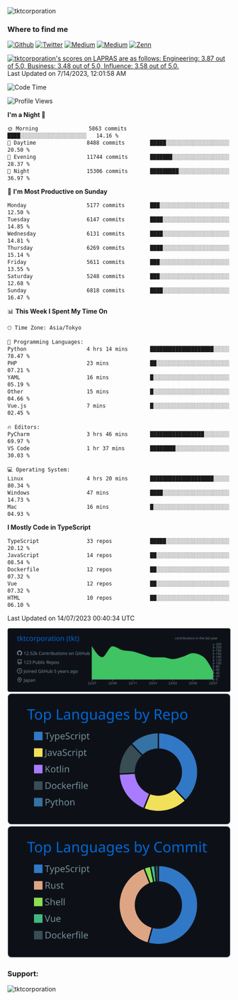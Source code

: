 <p align="left"> <img src="https://komarev.com/ghpvc/?username=tktcorporation&label=Profile%20views&color=0e75b6&style=flat" alt="tktcorporation" /> </p>

<h3>Where to find me</h3>
<p>
<a href="https://github.com/tktcorporation" target="_blank"><img alt="Github" src="https://img.shields.io/badge/GitHub-%2312100E.svg?&style=for-the-badge&logo=Github&logoColor=white" /></a>
<a href="https://twitter.com/tktcorporation" target="_blank"><img alt="Twitter" src="https://img.shields.io/badge/twitter-%231DA1F2.svg?&style=for-the-badge&logo=twitter&logoColor=white" /></a>
<a href="https://www.linkedin.com/in/tktcorporation" target="_blank"><img alt="Medium" src="https://img.shields.io/badge/linkdin-0a66c2.svg?&style=for-the-badge&logo=linkedin&logoColor=white" /></a>
<a href="https://qiita.com/tktcorporation" target="_blank"><img alt="Medium" src="https://img.shields.io/badge/qiita-55C500.svg?&style=for-the-badge&logo=qiita&logoColor=white" /></a>
<a href="https://zenn.dev/tktcorporation" target="_blank"><img alt="Zenn" src="https://img.shields.io/badge/Zenn-3EA8FF.svg?&style=for-the-badge&logo=Zenn&logoColor=white" /></a>
</p>

<!--START_SECTION:lapras-card-->
<p ><a href="https://lapras.com/public/tktcorporation" target="_blank" rel="noopener noreferrer"><img alt="tktcorporation's scores on LAPRAS are as follows: Engineering: 3.87 out of 5.0, Business: 3.48 out of 5.0, Influence: 3.58 out of 5.0." src="https://lapras-card-generator.vercel.app/api/svg?e=3.87&b=3.48&i=3.58&b1=%23232323&b2=%236d6d6d&i1=%23212121&i2=%23818181&l=en" width="300" ></a>  
Last Updated on 7/14/2023, 12:01:58 AM</p>
<!--END_SECTION:lapras-card-->
  
<!--START_SECTION:waka-->
![Code Time](http://img.shields.io/badge/Code%20Time-1%2C076%20hrs%2029%20mins-blue)

![Profile Views](http://img.shields.io/badge/Profile%20Views-0-blue)

**I'm a Night 🦉** 

```text
🌞 Morning                5863 commits        ████░░░░░░░░░░░░░░░░░░░░░   14.16 % 
🌆 Daytime                8488 commits        █████░░░░░░░░░░░░░░░░░░░░   20.50 % 
🌃 Evening                11744 commits       ███████░░░░░░░░░░░░░░░░░░   28.37 % 
🌙 Night                  15306 commits       █████████░░░░░░░░░░░░░░░░   36.97 % 
```
📅 **I'm Most Productive on Sunday** 

```text
Monday                   5177 commits        ███░░░░░░░░░░░░░░░░░░░░░░   12.50 % 
Tuesday                  6147 commits        ████░░░░░░░░░░░░░░░░░░░░░   14.85 % 
Wednesday                6131 commits        ████░░░░░░░░░░░░░░░░░░░░░   14.81 % 
Thursday                 6269 commits        ████░░░░░░░░░░░░░░░░░░░░░   15.14 % 
Friday                   5611 commits        ███░░░░░░░░░░░░░░░░░░░░░░   13.55 % 
Saturday                 5248 commits        ███░░░░░░░░░░░░░░░░░░░░░░   12.68 % 
Sunday                   6818 commits        ████░░░░░░░░░░░░░░░░░░░░░   16.47 % 
```


📊 **This Week I Spent My Time On** 

```text
🕑︎ Time Zone: Asia/Tokyo

💬 Programming Languages: 
Python                   4 hrs 14 mins       ████████████████████░░░░░   78.47 % 
PHP                      23 mins             ██░░░░░░░░░░░░░░░░░░░░░░░   07.21 % 
YAML                     16 mins             █░░░░░░░░░░░░░░░░░░░░░░░░   05.19 % 
Other                    15 mins             █░░░░░░░░░░░░░░░░░░░░░░░░   04.66 % 
Vue.js                   7 mins              █░░░░░░░░░░░░░░░░░░░░░░░░   02.45 % 

🔥 Editors: 
PyCharm                  3 hrs 46 mins       █████████████████░░░░░░░░   69.97 % 
VS Code                  1 hr 37 mins        ████████░░░░░░░░░░░░░░░░░   30.03 % 

💻 Operating System: 
Linux                    4 hrs 20 mins       ████████████████████░░░░░   80.34 % 
Windows                  47 mins             ████░░░░░░░░░░░░░░░░░░░░░   14.73 % 
Mac                      16 mins             █░░░░░░░░░░░░░░░░░░░░░░░░   04.93 % 
```

**I Mostly Code in TypeScript** 

```text
TypeScript               33 repos            █████░░░░░░░░░░░░░░░░░░░░   20.12 % 
JavaScript               14 repos            ██░░░░░░░░░░░░░░░░░░░░░░░   08.54 % 
Dockerfile               12 repos            ██░░░░░░░░░░░░░░░░░░░░░░░   07.32 % 
Vue                      12 repos            ██░░░░░░░░░░░░░░░░░░░░░░░   07.32 % 
HTML                     10 repos            ██░░░░░░░░░░░░░░░░░░░░░░░   06.10 % 
```




 Last Updated on 14/07/2023 00:40:34 UTC
<!--END_SECTION:waka-->

[![](https://raw.githubusercontent.com/tktcorporation/tktcorporation/master/profile-summary-card-output/github_dark/0-profile-details.svg)](https://github.com/vn7n24fzkq/github-profile-summary-cards)
[![](https://raw.githubusercontent.com/tktcorporation/tktcorporation/master/profile-summary-card-output/github_dark/1-repos-per-language.svg)](https://github.com/vn7n24fzkq/github-profile-summary-cards) [![](https://raw.githubusercontent.com/tktcorporation/tktcorporation/master/profile-summary-card-output/github_dark/2-most-commit-language.svg)](https://github.com/vn7n24fzkq/github-profile-summary-cards)

<h3 align="left">Support:</h3>
<p><a href="https://www.buymeacoffee.com/tktcorporation"> <img align="left" src="https://cdn.buymeacoffee.com/buttons/v2/default-yellow.png" height="50" width="210" alt="tktcorporation" /></a></p><br><br>
